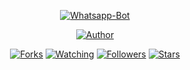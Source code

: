 <!-- <img src="https://raw.githubusercontent.com/MRHRTZ/DGC-ChatBotV3/main/media/img/dgc.jpg" width="128" height="128"/> -->
</p>
<p align="center">
<a href="#"><img title="Whatsapp-Bot" src="https://img.shields.io/badge/Whatsapp Bot-green?colorA=%23ff0000&colorB=%23017e40&style=for-the-badge"></a>
</p>
<p align="center">
<a href="https://github.com/inirey"><img title="Author" src="https://img.shields.io/badge/Author-REY-red.svg?style=for-the-badge&logo=github"></a>
</p>
<p align="center">
<a href="https://github.com/inirey/whatsapp-bot/network/members"><img title="Forks" src="https://img.shields.io/github/forks/inirey/whatsapp-bot?color=red&style=flat-square"></a>
<a href="https://github.com/inirey/whatsapp-bot/watchers"><img title="Watching" src="https://img.shields.io/github/watchers/inirey/whatsapp-bot?label=Watchers&color=blue&style=flat-square"></a>
<a href="https://github.com/inirey/whatsapp-bot"><img title="Followers" src="https://img.shields.io/github/followers/inirey?color=blue&style=flat-square"></a>
<a href="https://github.com/inirey/whatsapp-bot/stargazers/"><img title="Stars" src="https://img.shields.io/github/stars/inirey/whatsapp-bot?color=red&style=flat-square"></a>
</p>

